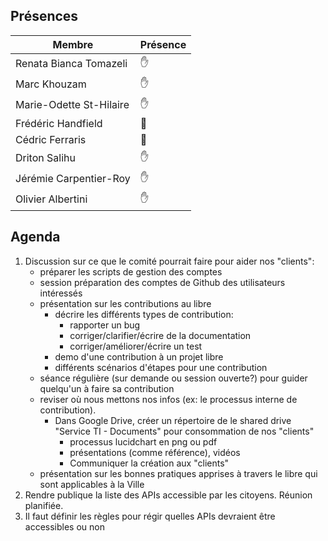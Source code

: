 ## Présences
<!---
Présent: &#x270B;
Absent: &#x1F464;
-->
Membre|Présence
-------|--------
Renata Bianca Tomazeli | &#x270B;
Marc Khouzam | &#x270B;
Marie-Odette St-Hilaire | &#x270B;
Frédéric Handfield | &#x1F464;
Cédric Ferraris | &#x1F464;
Driton Salihu | &#x270B;
Jérémie Carpentier-Roy | &#x270B;
Olivier Albertini | &#x270B;


## Agenda
1. Discussion sur ce que le comité pourrait faire pour aider nos "clients":
    - préparer les scripts de gestion des comptes
    - session préparation des comptes de Github des utilisateurs intéressés
    - présentation sur les contributions au libre
        - décrire les différents types de contribution:
            - rapporter un bug
            - corriger/clarifier/écrire de la documentation
            - corriger/améliorer/écrire un test
        - demo d'une contribution à un projet libre
        - différents scénarios d'étapes pour une contribution
    - séance régulière (sur demande ou session ouverte?) pour guider quelqu'un à faire sa contribution
    - reviser où nous mettons nos infos (ex: le processus interne de contribution).
        - Dans Google Drive, créer un répertoire de le shared drive "Service TI - Documents" pour consommation de nos "clients"
            - processus lucidchart en png ou pdf
            - présentations (comme référence), vidéos
            - Communiquer la création aux "clients"
    - présentation sur les bonnes pratiques apprises à travers le libre qui sont applicables à la Ville
1. Rendre publique la liste des APIs accessible par les citoyens. Réunion planifiée.
1. Il faut définir les règles pour régir quelles APIs devraient être accessibles ou non



